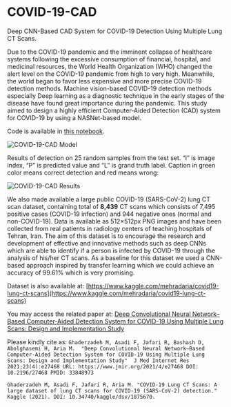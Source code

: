 # COVID-19-CAD
Deep CNN-Based CAD System for COVID-19 Detection Using Multiple Lung CT Scans.

Due to the COVID-19  pandemic and the imminent collapse of healthcare systems following the excessive consumption of financial, hospital, and medicinal resources, the World Health Organization (WHO) changed the alert level on the COVID-19 pandemic from high to very high. Meanwhile, the world began to favor less expensive and more precise COVID-19 detection methods. Machine vision-based COVID-19 detection methods especially Deep learning as a diagnostic technique in the early stages of the disease have found great importance during the pandemic. This study aimed to design a highly efficient Computer-Aided Detection (CAD) system for COVID-19 by using a NASNet-based model.

Code is available in [this notebook](https://github.com/MehradAria/COVID-19-CAD/blob/main/Deep-COVID.ipynb).

![COVID-19-CAD Model](https://github.com/MehradAria/COVID-19-CAD/blob/main/model.png?raw=true)

Results of detection on 25 random samples from the test set. “I” is image index, “P” is predicted value and “L” is grand truth label. Caption in green color means correct detection and red means wrong:

![COVID-19-CAD Results](https://github.com/MehradAria/COVID-19-CAD/blob/main/results.png?raw=true)


We also made available a large public COVID-19 (SARS-CoV-2) lung CT scan dataset, containing total of **8,439** CT scans which consists of 7,495 positive cases (COVID-19 infection) and 944 negative ones (normal and non-COVID-19). Data is available as 512×512px PNG images and have been collected from real patients in radiology centers of teaching hospitals of Tehran, Iran. The aim of this dataset is to encourage the research and development of effective and innovative methods such as deep CNNs which are able to identify if a person is infected by COVID-19 through the analysis of his/her CT scans. As a baseline for this dataset we used a CNN-based approach inspired by transfer learning which we could achieve an accuracy of 99.61% which is very promising.

Dataset is also available at: [https://www.kaggle.com/mehradaria/covid19-lung-ct-scans](https://www.kaggle.com/mehradaria/covid19-lung-ct-scans)

You may access the related paper at: [Deep Convolutional Neural Network–Based Computer-Aided Detection System for COVID-19 Using Multiple Lung Scans: Design and Implementation Study](https://doi.org/10.2196/27468)

Please kindly cite as:
`Ghaderzadeh M, Asadi F, Jafari R, Bashash D, Abolghasemi H, Aria M. 
"Deep Convolutional Neural Network–Based Computer-Aided Detection System for COVID-19 Using Multiple Lung Scans: Design and Implementation Study" 
J Med Internet Res 2021;23(4):e27468
URL: https://www.jmir.org/2021/4/e27468
DOI: 10.2196/27468
PMID: 33848973`


`Ghaderzadeh M, Asadi F, Jafari R, Aria M. "COVID-19 Lung CT Scans: A large dataset of lung CT scans for COVID-19 (SARS-CoV-2) detection." Kaggle (2021). DOI: 10.34740/kaggle/dsv/1875670.`
